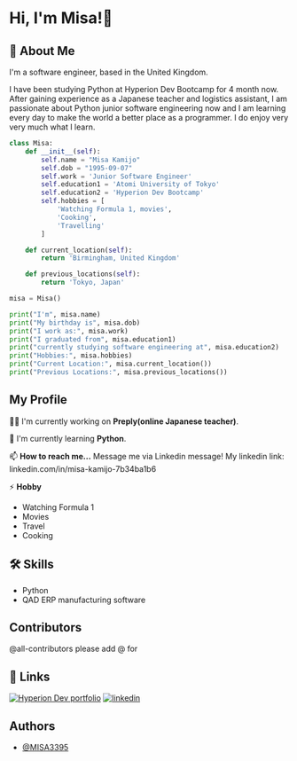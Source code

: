 # Hi, I'm Misa!👋  


## 🚀 About Me
I'm a software engineer, based in the United Kingdom.

I have been studying Python at Hyperion Dev Bootcamp for 4 month now. After gaining experience as a Japanese teacher and logistics assistant, I am passionate about Python junior software engineering now and I am learning every day to make the world a better place as a programmer. I do enjoy very very much what I learn.

```python
class Misa:
    def __init__(self):
        self.name = "Misa Kamijo"
        self.dob = "1995-09-07"
        self.work = 'Junior Software Engineer'
        self.education1 = 'Atomi University of Tokyo'
        self.education2 = 'Hyperion Dev Bootcamp'
        self.hobbies = [
            'Watching Formula 1, movies',
            'Cooking',
            'Travelling'
        ]

    def current_location(self):
        return 'Birmingham, United Kingdom'

    def previous_locations(self):
        return 'Tokyo, Japan'

misa = Misa()

print("I'm", misa.name)
print("My birthday is", misa.dob)
print("I work as:", misa.work)
print("I graduated from", misa.education1)
print("currently studying software engineering at", misa.education2)
print("Hobbies:", misa.hobbies)
print("Current Location:", misa.current_location())
print("Previous Locations:", misa.previous_locations())
```
  
## My Profile 
👩‍💻 I'm currently working on **Preply(online Japanese teacher)**.

🧠 I'm currently learning **Python**.

📫 **How to reach me...**
Message me via Linkedin message!
My linkedin link: linkedin.com/in/misa-kamijo-7b34ba1b6

⚡️ **Hobby**
* Watching Formula 1
* Movies
* Travel
* Cooking

  
## 🛠 Skills
* Python 
* QAD ERP manufacturing software

  
## Contributors

<!-- ALL-CONTRIBUTORS-LIST:START - Do not remove or modify this section -->
<!-- prettier-ignore-start -->
<!-- markdownlint-disable -->

<!-- markdownlint-restore -->
<!-- prettier-ignore-end -->

<!-- ALL-CONTRIBUTORS-LIST:END -->

@all-contributors please add @<MISA3395> for <contributions>

  
## 🔗 Links
[![Hyperion Dev portfolio](https://img.shields.io/badge/my_portfolio-000?style=for-the-badge&logo=ko-fi&logoColor=white)](https://www.hyperiondev.com/portfolio/143288/)
[![linkedin](https://img.shields.io/badge/linkedin-0A66C2?style=for-the-badge&logo=linkedin&logoColor=white)](linkedin.com/in/misa-kamijo-7b34ba1b6)

  
## Authors
- [@MISA3395](https://github.com/MISA3395)
